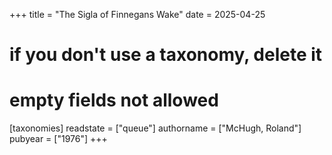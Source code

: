 +++
title = "The Sigla of Finnegans Wake"
date = 2025-04-25
# if you don't use a taxonomy, delete it
# empty fields not allowed
[taxonomies]
  readstate = ["queue"]
  authorname = ["McHugh, Roland"]
  pubyear = ["1976"]
+++

